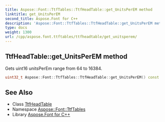 ```yaml
---
title: Aspose::Font::TtfTables::TtfHeadTable::get_UnitsPerEM method
linktitle: get_UnitsPerEM
second_title: Aspose.Font for C++
description: 'Aspose::Font::TtfTables::TtfHeadTable::get_UnitsPerEM method. Gets uint16 unitsPerEm range from 64 to 16384 in C++.'
type: docs
weight: 1300
url: /cpp/aspose.font.ttftables/ttfheadtable/get_unitsperem/
---
```

## TtfHeadTable::get_UnitsPerEM method


Gets uint16 unitsPerEm range from 64 to 16384.

```cpp
uint32_t Aspose::Font::TtfTables::TtfHeadTable::get_UnitsPerEM() const
```

## See Also

* Class [TtfHeadTable](../)
* Namespace [Aspose::Font::TtfTables](../../)
* Library [Aspose.Font for C++](../../../)

